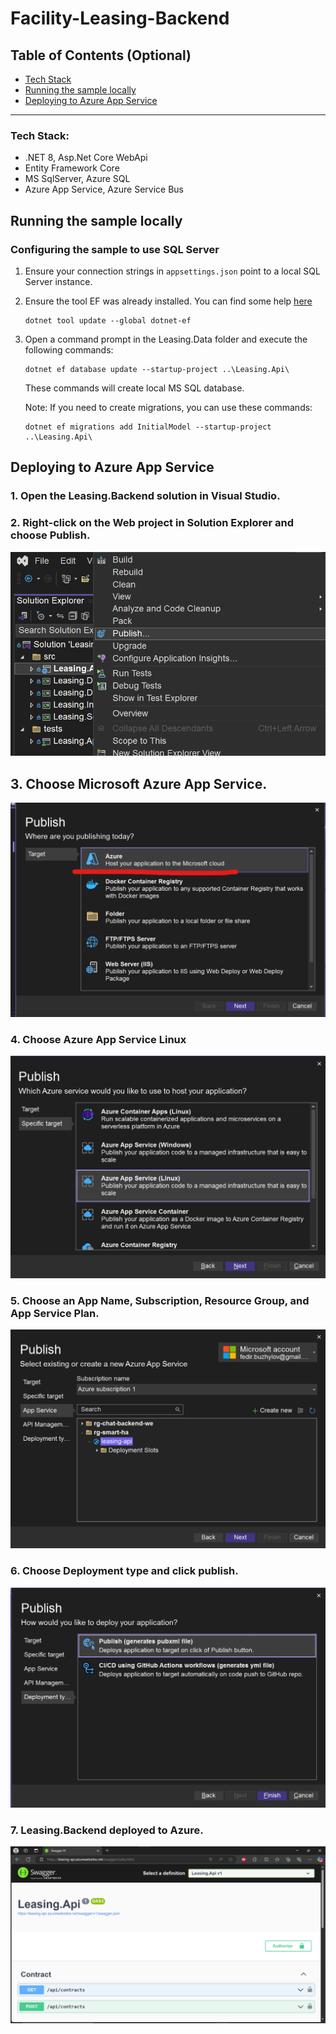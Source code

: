 # Facility-Leasing-Backend

## Table of Contents (Optional)
- [Tech Stack](#Tech-Stack)
- [Running the sample locally](#Running-the-sample-locally)
- [Deploying to Azure App Service](#Deploying-to-Azure-App-Service)

---

### Tech Stack:
- .NET 8, Asp.Net Core WebApi
-  Entity Framework Core
- MS SqlServer, Azure SQL
- Azure App Service, Azure Service Bus

## Running the sample locally

### Configuring the sample to use SQL Server

1. Ensure your connection strings in `appsettings.json` point to a local SQL Server instance.
1. Ensure the tool EF was already installed. You can find some help [here](https://docs.microsoft.com/ef/core/miscellaneous/cli/dotnet)

    ```
    dotnet tool update --global dotnet-ef
    ```

1. Open a command prompt in the Leasing.Data folder and execute the following commands:

    ```    dotnet restore
    dotnet ef database update --startup-project ..\Leasing.Api\ 
    ```

    These commands will create local MS SQL database.

    Note: If you need to create migrations, you can use these commands:

    ```    -- create migration (from Leasing.Data folder CLI)
    dotnet ef migrations add InitialModel --startup-project ..\Leasing.Api\
    ```

## Deploying to Azure App Service

### 1. Open the Leasing.Backend solution in Visual Studio.

### 2. Right-click on the Web project in Solution Explorer and choose Publish.

![Leasing.Backend how to publish app to azure](img/img1.png)

## 3. Choose Microsoft Azure App Service.

![Leasing.Backend how to publish app to azure](/img/img3.png)

### 4. Choose Azure App Service Linux 

![Leasing.Backend how to publish app to azure](img/Choose-Azure-App-Service-Linux-Plan.png)

### 5. Choose an App Name, Subscription, Resource Group, and App Service Plan.

![Leasing.Backend how to publish app to azure](img/Choose-App-Service-WebApp.png)

### 6. Choose Deployment type and click publish.

![Leasing.Backend how to publish app to azure](img/Deploy-Type-PublishProfile.png)

### 7. Leasing.Backend deployed to Azure.

![Leasing.Backend how to publish app to azure](img/Leasing-Api-Deployed.png)
